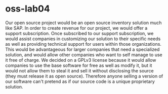 # oss-lab04

Our open source project would be an open source inventory solution much like SAP. In order to create revenue for our project, we would offer a support subscription. Once subscribed to our support subscription, we would assist companies in customizing our solution to their specific needs as well as providing technical support for users within those organizations. This would be advantageous for larger companies that need a specialized solution, and would allow other companies who want to self manage to use it free of charge. We decided on a GPLv3 license because it would allow companies to use the base software for free as well as modify it, but it would not allow them to steal it and sell it without disclosing the source (they must release it as open source). Therefore anyone selling a version of our software can't pretend as if our source code is a unique proprietary solution.
